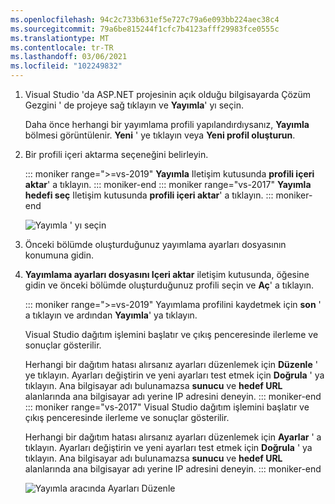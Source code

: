 ```yaml
---
ms.openlocfilehash: 94c2c733b631ef5e727c79a6e093bb224aec38c4
ms.sourcegitcommit: 79a6be815244f1cfc7b4123afff29983fce0555c
ms.translationtype: MT
ms.contentlocale: tr-TR
ms.lasthandoff: 03/06/2021
ms.locfileid: "102249832"
---
```


1. Visual Studio 'da ASP.NET projesinin açık olduğu bilgisayarda Çözüm Gezgini ' de projeye sağ tıklayın ve **Yayımla**' yı seçin.

   Daha önce herhangi bir yayımlama profili yapılandırdıysanız, **Yayımla** bölmesi görüntülenir. **Yeni** ' ye tıklayın veya **Yeni profil oluşturun**.

1. Bir profili içeri aktarma seçeneğini belirleyin.

   ::: moniker range=">=vs-2019"
   **Yayımla** Iletişim kutusunda **profili içeri aktar**' a tıklayın.
   ::: moniker-end
   ::: moniker range="vs-2017"
   **Yayımla hedefi seç** Iletişim kutusunda **profili içeri aktar**' a tıklayın.
   ::: moniker-end

   ![Yayımla ' yı seçin](../../deployment/media/tutorial-publish-tool-import-profile.png)

1. Önceki bölümde oluşturduğunuz yayımlama ayarları dosyasının konumuna gidin.

1. **Yayımlama ayarları dosyasını Içeri aktar** iletişim kutusunda, öğesine gidin ve önceki bölümde oluşturduğunuz profili seçin ve **Aç**' a tıklayın.

   ::: moniker range=">=vs-2019"
   Yayımlama profilini kaydetmek için **son** ' a tıklayın ve ardından **Yayımla**' ya tıklayın.

   Visual Studio dağıtım işlemini başlatır ve çıkış penceresinde ilerleme ve sonuçlar gösterilir.

   Herhangi bir dağıtım hatası alırsanız ayarları düzenlemek için **Düzenle** ' ye tıklayın. Ayarları değiştirin ve yeni ayarları test etmek için **Doğrula** ' ya tıklayın. Ana bilgisayar adı bulunamazsa **sunucu** ve **hedef URL** alanlarında ana bilgisayar adı yerine IP adresini deneyin.
   ::: moniker-end
   ::: moniker range="vs-2017"
   Visual Studio dağıtım işlemini başlatır ve çıkış penceresinde ilerleme ve sonuçlar gösterilir.

   Herhangi bir dağıtım hatası alırsanız ayarları düzenlemek için **Ayarlar** ' a tıklayın. Ayarları değiştirin ve yeni ayarları test etmek için **Doğrula** ' ya tıklayın. Ana bilgisayar adı bulunamazsa **sunucu** ve **hedef URL** alanlarında ana bilgisayar adı yerine IP adresini deneyin.
   ::: moniker-end

   ![Yayımla aracında Ayarları Düzenle](../../deployment/media/tutorial-configure-publish-settings-in-tool.png)
